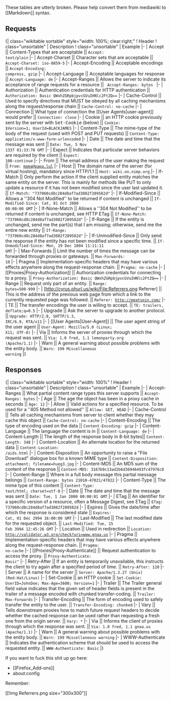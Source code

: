 These tables are utterly broken. Please help convert them from mediawiki to [[Markdown]] syntax.

## Requests
  {| class="wikitable sortable" style="width: 100%; clear:right;"
  ! Header
  ! class="unsortable" | Description
  ! class="unsortable" | Example
  |-
  | Accept || Content-Types that are acceptable || <code>Accept: text/plain</code>
  |-
  | Accept-Charset || Character sets that are acceptable || <code>Accept-Charset: iso-8859-5</code>
  |-
  | Accept-Encoding || Acceptable encodings || <code>Accept-Encoding: compress, gzip</code>
  |-
  | Accept-Language || Acceptable languages for response || <code>Accept-Language: de</code> 
  |-
  | Accept-Ranges || Allows the server to indicate its acceptance of range requests for a resource || <code> Accept-Ranges: bytes </code>
  |-
  | Authorization || Authentication credentials for HTTP authentication || <code>Authorization: Basic QWxhZGRpbjpvcGVuIHNlc2FtZQ==</code>
  |-
  | Cache-Control || Used to specify directives that MUST be obeyed by all caching mechanisms along the request/response chain || <code>Cache-Control: no-cache</code>
  |-
  | Connection || What type of connection the [[User Agents|user-agent]] would prefer || <code>Connection: close</code>
  |-
  | Cookie || an HTTP cookie previously sent by the server with <tt>Set-Cookie</tt> (below) || <code>Cookie: $Version=1; UserId=BLACKJAMES</code>
  |-
  | Content-Type || The mime-type of the body of the request (used with POST and PUT requests) || <code>Content-Type: application/x-www-form-urlencoded</code>
  |-
  | Date || The date and time that the message was sent || <code>Date: Tue, 5 Nov 1337 01:33:70 GMT</code>
  |-
  | Expect || Indicates that particular server behaviors are required by the client || <code>Expect: 100-continue</code>
  |-
  |- From || The email address of the user making the request || <code>From: mama@papa.lul</code>
  |-
  | Host || The domain name of the server (for virtual hosting), mandatory since HTTP/1.1 || <code>Host: wiki.on.nimp.org</code>
  |-
  | If-Match || Only perform the action if the client supplied entity matches the same entity on the server. This is mainly for methods like PUT to only update a resource if it has not been modified since the user last updated it. || <code>If-Match: "737060cd8c284d8af7ad3082f209582d"</code>
  |-
  | If-Modified-Since || Allows a ''304 Not Modified'' to be returned if content is unchanged || <code>If-Modified-Since: Cat, 01 Oct 2000 00:00:00 GMT</code>
  |-
  | If-None-Match || Allows a ''304 Not Modified'' to be returned if content is unchanged, see HTTP ETag || <code>If-None-Match: "737060cd8c284d8af7ad3082f209582d"</code>
  |-
  | If-Range || If the entity is unchanged, send me the part(s) that I am missing; otherwise, send me the entire new entity || <code>If-Range: "737060cd8c284d8af7ad3082f209582d"</code>
  |-
  | If-Unmodified-Since || Only send the response if the entity has not been modified since a specific time. || <code>If-Unmodified-Since: Mon, 29 Dec 1894 11:11:11 GMT</code>
  |-
  | Max-Forwards || Limit the number of times the message can be forwarded through proxies or gateways. || <code>Max-Forwards: 10</code>
  |-
  | Pragma || Implementation-specific headers that may have various effects anywhere along the request-response chain. || <code>Pragma: no-cache</code>
  |-
  | [[Proxies|Proxy-Authorization]] || Authorization credentials for connecting to a proxy. || <code>Proxy-Authorization: Basic QWxhZGRpbjpvcGVuIHNlc2FtZQ==</code>
  |-
  | Range || Request only part of an entity. || <code>Range: bytes=500-999</code>
  |-
  | [http://cyrus.phurl.us/wiki/File:Referrers.png Referrer] || This is the address of the previous web page from which a link to the currently requested page was followed. || <code><nowiki>Referer: http://meatspin.com/</nowiki></code>
  |-
  | TE || The transfer encodings the user is willing to accept. || <code>TE: trailers, deflate;q=0.5</code>
  |-
  | Upgrade || Ask the server to upgrade to another protocol. || <code>Upgrade: HTTP/2.0, SHTTP/1.3, IRC/6.9, RTA/x11</code>
  |-
  | [[User Agents|User-Agent]] || The user agent string of the user agent || <code>User-Agent: Mozilla/5.0 (Linux; X11; UTF-8)</code>
  |-
  | Via || Informs the server of proxies through which the request was sent. || <code>Via: 1.0 fred, 1.1 lemonparty.org (Apache/1.1)</code>
  |-
  | Warn || A general warning about possible problems with the entity body. || <code>Warn: 199 Miscellaneous warning</code>
  |}

## Responses
  {| class="wikitable sortable" style="width: 100%"
  ! Header
  ! class="unsortable" | Description
  ! class="unsortable" | Example
  |-
  | Accept-Ranges || What partial content range types this server supports || <code>Accept-Ranges: bytes</code>
  |-
  | Age || The age the object has been in a proxy cache in seconds || <code>Age: 12</code>
  |-
  | Allow || Valid actions for a specified resource. To be used for a ''405 Method not allowed'' || <code>Allow: GET, HEAD</code>
  |-
  | Cache-Control || Tells all caching mechanisms from server to client whether they may cache this object || <code>Cache-Control: no-cache</code>
  |-
  | Content-Encoding || The type of encoding used on the data || <code>Content-Encoding: gzip</code>
  |-
  | Content-Language || The language the content is in || <code>Content-Language: de</code>
  |-
  | Content-Length || The length of the response body in 8-bit bytes|| <code>Content-Length: 348</code>
  |-
  | Content-Location || An alternate location for the returned data || <code>Content-Location: /aids.html</code>
  |-
  | Content-Disposition || An opportunity to raise a "File Download" dialogue box for a known MIME type || <code>Content-Disposition: attachment; filename=hueg3.jpg</code>
  |-
  | Content-MD5 || An MD5 sum of the content of the response || <code>Content-MD5: 3167b9c13ad2b6d36946493fc47976c8</code>
  |-
  | Content-Range || Where in a full body message this partial message belongs || <code>Content-Range: bytes 21010-47021/47022</code>
  |-
  | Content-Type || The mime type of this content || <code>Content-Type: text/html; charset=utf-8</code>
  |-
  | Date || The date and time that the message was sent || <code>Date: Tue, 1 Jan 2000 00:00:01 GMT</code>
  |-
  | ETag || An identifier for a specific version of a resource, often a Message Digest, see ETag || <code>ETag: 737060cd8c284d8af7ad3082f209582d</code>
  |-
  | Expires || Gives the date/time after which the response is considered stale || <code>Expires: Cat, 01 Dec 2994 16:00:00 GMT</code>
  |-
  | Last-Modified || The last modified date for the requested object. || <code>Last-Modified: Tue, 15 Feb 3994 12:45:26 GMT</code>
  |-
  | Location || Used in redirection || <code>Location: <nowiki>http://validator.w3.org/check?uri=www.gnaa.us</nowiki></code>
  |-
  | Pragma || Implementation-specific headers that may have various effects anywhere along the request-response chain. || <code>Pragma: no-cache</code>
  |-
  | [[Proxies|Proxy-Authenticate]] || Request authentication to access the proxy. || <code>Proxy-Authenticate: Basic"</code>
  |-
  | Retry-After || If an entity is temporarily unavailable, this instructs the client to try again after a specified period of time. || <code>Retry-After: 120</code>
  |-
  | Server || A name for the server || <code>Server: Apache/1.3.27 (Unix)  (Red-Hat/Linux)</code>
  |-
  | Set-Cookie || an HTTP cookie || <code>Set-Cookie: UserID=JohnDoe; Max-Age=3600; Version=1</code>
  |-
  | Trailer || The Trailer general field value indicates that the given set of header fields is present in the trailer of a message encoded with chunked transfer-coding. || <code>Trailer: Max-Forwards</code>
  |-
  | Transfer-Encoding || The form of encoding used to safely transfer the entity to the user. || <code>Transfer-Encoding: chunked</code>
  |-
  | Vary || Tells downstream proxies how to match future request headers to decide whether the cached response can be used rather than requesting a fresh one from the origin server. || <code>Vary: *</code>
  |-
  | Via || Informs the client of proxies through which the response was sent. || <code>Via: 1.0 fred, 1.1 gnaa.us (Apache/1.1)</code>
  |-
  | Warn || A general warning about possible problems with the entity body. || <code>Warn: 199 Miscellaneous warning</code>
  |-
  | WWW-Authenticate || Indicates the authentication scheme that should be used to access the requested entity. || <code>WWW-Authenticate: Basic</code>
  |}

If you want to fuck this shit up go here:
* [[Firefox_Add-ons]]
* about:config

Remember:

[[!img Referrers.png size="300x300"]]